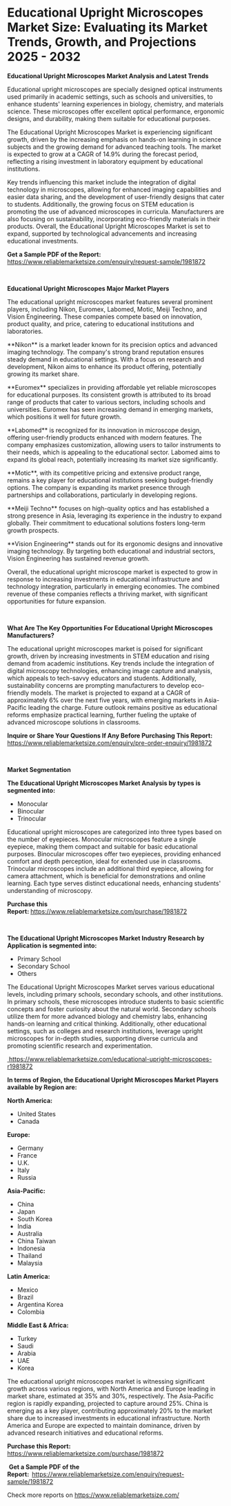 <p><h1>Educational Upright Microscopes Market Size: Evaluating its Market Trends, Growth, and Projections 2025 - 2032</h1></p><p><strong>Educational Upright Microscopes Market Analysis and Latest Trends</strong></p>
<p><p>Educational upright microscopes are specially designed optical instruments used primarily in academic settings, such as schools and universities, to enhance students' learning experiences in biology, chemistry, and materials science. These microscopes offer excellent optical performance, ergonomic designs, and durability, making them suitable for educational purposes. </p><p>The Educational Upright Microscopes Market is experiencing significant growth, driven by the increasing emphasis on hands-on learning in science subjects and the growing demand for advanced teaching tools. The market is expected to grow at a CAGR of 14.9% during the forecast period, reflecting a rising investment in laboratory equipment by educational institutions. </p><p>Key trends influencing this market include the integration of digital technology in microscopes, allowing for enhanced imaging capabilities and easier data sharing, and the development of user-friendly designs that cater to students. Additionally, the growing focus on STEM education is promoting the use of advanced microscopes in curricula. Manufacturers are also focusing on sustainability, incorporating eco-friendly materials in their products. Overall, the Educational Upright Microscopes Market is set to expand, supported by technological advancements and increasing educational investments.</p></p>
<p><strong>Get a Sample PDF of the Report:&nbsp;</strong> <a href="https://www.reliablemarketsize.com/enquiry/request-sample/1981872?utm_campaign=2890&utm_medium=2&utm_source=Github&utm_content=ia&utm_term=02032025&utm_id=educational-upright-microscopes">https://www.reliablemarketsize.com/enquiry/request-sample/1981872</a></p>
<p>&nbsp;</p>
<p><strong>Educational Upright Microscopes Major Market Players</strong></p>
<p><p>The educational upright microscopes market features several prominent players, including Nikon, Euromex, Labomed, Motic, Meiji Techno, and Vision Engineering. These companies compete based on innovation, product quality, and price, catering to educational institutions and laboratories.</p><p>**Nikon** is a market leader known for its precision optics and advanced imaging technology. The company's strong brand reputation ensures steady demand in educational settings. With a focus on research and development, Nikon aims to enhance its product offering, potentially growing its market share.</p><p>**Euromex** specializes in providing affordable yet reliable microscopes for educational purposes. Its consistent growth is attributed to its broad range of products that cater to various sectors, including schools and universities. Euromex has seen increasing demand in emerging markets, which positions it well for future growth.</p><p>**Labomed** is recognized for its innovation in microscope design, offering user-friendly products enhanced with modern features. The company emphasizes customization, allowing users to tailor instruments to their needs, which is appealing to the educational sector. Labomed aims to expand its global reach, potentially increasing its market size significantly.</p><p>**Motic**, with its competitive pricing and extensive product range, remains a key player for educational institutions seeking budget-friendly options. The company is expanding its market presence through partnerships and collaborations, particularly in developing regions.</p><p>**Meiji Techno** focuses on high-quality optics and has established a strong presence in Asia, leveraging its experience in the industry to expand globally. Their commitment to educational solutions fosters long-term growth prospects.</p><p>**Vision Engineering** stands out for its ergonomic designs and innovative imaging technology. By targeting both educational and industrial sectors, Vision Engineering has sustained revenue growth.</p><p>Overall, the educational upright microscope market is expected to grow in response to increasing investments in educational infrastructure and technology integration, particularly in emerging economies. The combined revenue of these companies reflects a thriving market, with significant opportunities for future expansion.</p></p>
<p>&nbsp;</p>
<p><strong>What Are The Key Opportunities For Educational Upright Microscopes Manufacturers?</strong></p>
<p><p>The educational upright microscopes market is poised for significant growth, driven by increasing investments in STEM education and rising demand from academic institutions. Key trends include the integration of digital microscopy technologies, enhancing image capture and analysis, which appeals to tech-savvy educators and students. Additionally, sustainability concerns are prompting manufacturers to develop eco-friendly models. The market is projected to expand at a CAGR of approximately 6% over the next five years, with emerging markets in Asia-Pacific leading the charge. Future outlook remains positive as educational reforms emphasize practical learning, further fueling the uptake of advanced microscope solutions in classrooms.</p></p>
<p><strong>Inquire or Share Your Questions If Any Before Purchasing This Report:</strong> <a href="https://www.reliablemarketsize.com/enquiry/pre-order-enquiry/1981872?utm_campaign=2890&utm_medium=2&utm_source=Github&utm_content=ia&utm_term=02032025&utm_id=educational-upright-microscopes">https://www.reliablemarketsize.com/enquiry/pre-order-enquiry/1981872</a></p>
<p>&nbsp;</p>
<p><strong>Market Segmentation</strong></p>
<p><strong>The Educational Upright Microscopes Market Analysis by types is segmented into:</strong></p>
<p><ul><li>Monocular</li><li>Binocular</li><li>Trinocular</li></ul></p>
<p><p>Educational upright microscopes are categorized into three types based on the number of eyepieces. Monocular microscopes feature a single eyepiece, making them compact and suitable for basic educational purposes. Binocular microscopes offer two eyepieces, providing enhanced comfort and depth perception, ideal for extended use in classrooms. Trinocular microscopes include an additional third eyepiece, allowing for camera attachment, which is beneficial for demonstrations and online learning. Each type serves distinct educational needs, enhancing students' understanding of microscopy.</p></p>
<p><strong>Purchase this Report:&nbsp;</strong><a href="https://www.reliablemarketsize.com/purchase/1981872?utm_campaign=2890&utm_medium=2&utm_source=Github&utm_content=ia&utm_term=02032025&utm_id=educational-upright-microscopes">https://www.reliablemarketsize.com/purchase/1981872</a></p>
<p>&nbsp;</p>
<p><strong>The Educational Upright Microscopes Market Industry Research by Application is segmented into:</strong></p>
<p><ul><li>Primary School</li><li>Secondary School</li><li>Others</li></ul></p>
<p><p>The Educational Upright Microscopes Market serves various educational levels, including primary schools, secondary schools, and other institutions. In primary schools, these microscopes introduce students to basic scientific concepts and foster curiosity about the natural world. Secondary schools utilize them for more advanced biology and chemistry labs, enhancing hands-on learning and critical thinking. Additionally, other educational settings, such as colleges and research institutions, leverage upright microscopes for in-depth studies, supporting diverse curricula and promoting scientific research and experimentation.</p></p>
<p><a href="https://www.reliablemarketsize.com/educational-upright-microscopes-r1981872?utm_campaign=2890&utm_medium=2&utm_source=Github&utm_content=ia&utm_term=02032025&utm_id=educational-upright-microscopes">&nbsp;https://www.reliablemarketsize.com/educational-upright-microscopes-r1981872</a></p>
<p><strong>In terms of Region, the Educational Upright Microscopes Market Players available by Region are:</strong></p>
<p>
    <p> <strong> North America: </strong>
        <ul>
            <li>United States</li>
            <li>Canada</li>
        </ul>
        </p> 
    <p> <strong> Europe: </strong>
        <ul>
            <li>Germany</li>
            <li>France</li>
            <li>U.K.</li>
            <li>Italy</li>
            <li>Russia</li>
        </ul>
        </p> 
    <p> <strong> Asia-Pacific: </strong>
        <ul>
            <li>China</li>
            <li>Japan</li>
            <li>South Korea</li>
            <li>India</li>
            <li>Australia</li>
            <li>China Taiwan</li>
            <li>Indonesia</li>
            <li>Thailand</li>
            <li>Malaysia</li>
        </ul>
        </p> 
    <p> <strong> Latin America: </strong>
        <ul>
            <li>Mexico</li>
            <li>Brazil</li>
            <li>Argentina Korea</li>
            <li>Colombia</li>
        </ul>
        </p> 
    <p> <strong> Middle East & Africa: </strong>
        <ul>
            <li>Turkey</li>
            <li>Saudi</li>
            <li>Arabia</li>
            <li>UAE</li>
            <li>Korea</li>
        </ul>
    </p>
    </p>
<p><p>The educational upright microscopes market is witnessing significant growth across various regions, with North America and Europe leading in market share, estimated at 35% and 30%, respectively. The Asia-Pacific region is rapidly expanding, projected to capture around 25%. China is emerging as a key player, contributing approximately 20% to the market share due to increased investments in educational infrastructure. North America and Europe are expected to maintain dominance, driven by advanced research initiatives and educational reforms.</p></p>
<p><strong>Purchase this Report: </strong><a href="https://www.reliablemarketsize.com/purchase/1981872?utm_campaign=2890&utm_medium=2&utm_source=Github&utm_content=ia&utm_term=02032025&utm_id=educational-upright-microscopes">https://www.reliablemarketsize.com/purchase/1981872</a></p>
<p>&nbsp;<strong>Get a Sample PDF of the Report:&nbsp;&nbsp;</strong><a href="https://www.reliablemarketsize.com/enquiry/request-sample/1981872?utm_campaign=2890&utm_medium=2&utm_source=Github&utm_content=ia&utm_term=02032025&utm_id=educational-upright-microscopes">https://www.reliablemarketsize.com/enquiry/request-sample/1981872</a></p>
<p><strong></strong></p>
<p>Check more reports on <a href="https://www.reliablemarketsize.com/?utm_campaign=2890&utm_medium=2&utm_source=Github&utm_content=ia&utm_term=02032025&utm_id=educational-upright-microscopes">https://www.reliablemarketsize.com/</a></p>